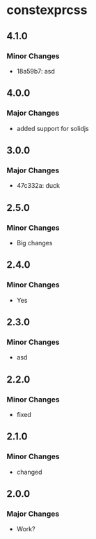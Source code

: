 # constexprcss

## 4.1.0

### Minor Changes

- 18a59b7: asd

## 4.0.0

### Major Changes

- added support for solidjs

## 3.0.0

### Major Changes

- 47c332a: duck

## 2.5.0

### Minor Changes

- Big changes

## 2.4.0

### Minor Changes

- Yes

## 2.3.0

### Minor Changes

- asd

## 2.2.0

### Minor Changes

- fixed

## 2.1.0

### Minor Changes

- changed

## 2.0.0

### Major Changes

- Work?
